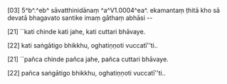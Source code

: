 [03] 5^b^.^eb^ sāvatthinidānaṃ ^a^V1.0004^ea^. ekamantaṃ ṭhitā kho  sā devatā bhagavato santike imaṃ gāthaṃ abhāsi --

[21] ``kati chinde kati jahe, kati cuttari bhāvaye.

[22] kati saṅgātigo bhikkhu, oghatiṇṇoti vuccatī''ti..

[21] ``pañca chinde pañca jahe, pañca cuttari bhāvaye.

[22] pañca saṅgātigo bhikkhu, oghatiṇṇoti vuccatī''ti..